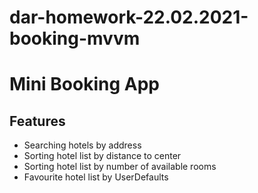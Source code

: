 # dar-homework-22.02.2021-booking-mvvm
# Mini Booking App

## Features
- Searching hotels by address
- Sorting hotel list by distance to center
- Sorting hotel list by number of available rooms
- Favourite hotel list by UserDefaults
